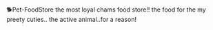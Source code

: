  🐕Pet-FoodStore
the most loyal chams food store!!
the food for the my preety cuties..
the active animal..for a reason!

